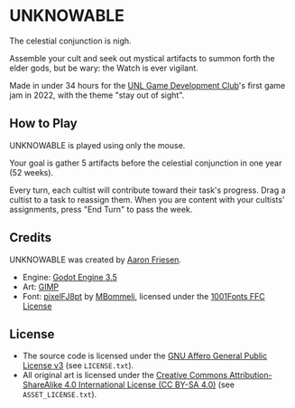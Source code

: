 # UNKNOWABLE

The celestial conjunction is nigh.

Assemble your cult and seek out mystical artifacts to summon forth the elder gods, but be wary: the Watch is ever vigilant.

Made in under 34 hours for the [UNL Game Development Club](https://unl-game-dev-club.github.io)'s first game jam in 2022, with the theme "stay out of sight".

## How to Play

UNKNOWABLE is played using only the mouse.

Your goal is gather 5 artifacts before the celestial conjunction in one year (52 weeks).

Every turn, each cultist will contribute toward their task's progress.
Drag a cultist to a task to reassign them.
When you are content with your cultists' assignments, press "End Turn" to pass the week.

## Credits

UNKNOWABLE was created by [Aaron Friesen](https://frie.dev).

- Engine: [Godot Engine 3.5](https://godotengine.org)
- Art: [GIMP](https://gimp.org)
- Font: [pixelFJ8pt](https://www.1001fonts.com/pixelfj8pt1-font.html) by [MBommeli](https://www.1001fonts.com/users/flashjunior/), licensed under the [1001Fonts FFC License](https://www.1001fonts.com/licenses/ffc.html)

## License

- The source code is licensed under the [GNU Affero General Public License v3](https://www.gnu.org/licenses/agpl-3.0.en.html) (see `LICENSE.txt`).
- All original art is licensed under the [Creative Commons Attribution-ShareAlike 4.0 International License (CC BY-SA 4.0)](https://creativecommons.org/licenses/by-sa/4.0/) (see `ASSET_LICENSE.txt`).
